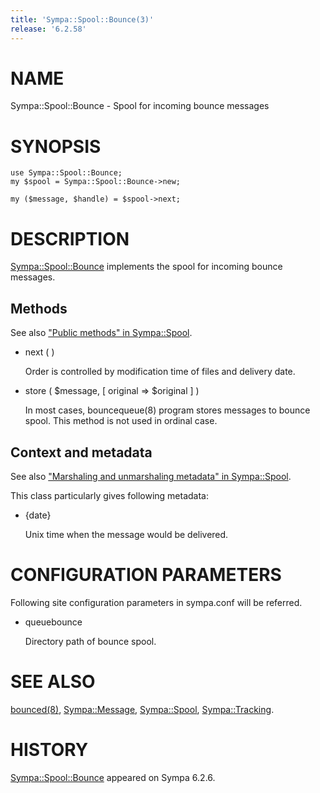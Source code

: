 ```yaml
---
title: 'Sympa::Spool::Bounce(3)'
release: '6.2.58'
---
```


# NAME

Sympa::Spool::Bounce - Spool for incoming bounce messages

# SYNOPSIS

    use Sympa::Spool::Bounce;
    my $spool = Sympa::Spool::Bounce->new;
    
    my ($message, $handle) = $spool->next;

# DESCRIPTION

[Sympa::Spool::Bounce](./Sympa-Spool-Bounce.3.md) implements the spool for incoming bounce messages.

## Methods

See also ["Public methods" in Sympa::Spool](./Sympa-Spool.3.md#public-methods).

- next ( )

    Order is controlled by modification time of files and delivery date.

- store ( $message, \[ original => $original \] )

    In most cases, bouncequeue(8) program stores messages to bounce spool.
    This method is not used in ordinal case.

## Context and metadata

See also ["Marshaling and unmarshaling metadata" in Sympa::Spool](./Sympa-Spool.3.md#marshaling-and-unmarshaling-metadata).

This class particularly gives following metadata:

- {date}

    Unix time when the message would be delivered.

# CONFIGURATION PARAMETERS

Following site configuration parameters in sympa.conf will be referred.

- queuebounce

    Directory path of bounce spool.

# SEE ALSO

[bounced(8)](./bounced.8.md), [Sympa::Message](./Sympa-Message.3.md), [Sympa::Spool](./Sympa-Spool.3.md), [Sympa::Tracking](./Sympa-Tracking.3.md).

# HISTORY

[Sympa::Spool::Bounce](./Sympa-Spool-Bounce.3.md) appeared on Sympa 6.2.6.
